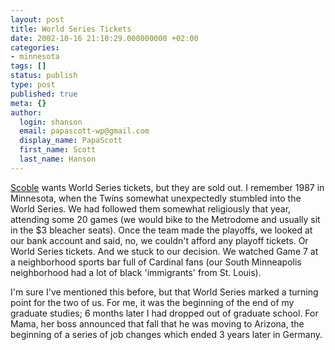 ```yaml
---
layout: post
title: World Series Tickets
date: 2002-10-16 21:10:29.000000000 +02:00
categories:
- minnesota
tags: []
status: publish
type: post
published: true
meta: {}
author:
  login: shanson
  email: papascott-wp@gmail.com
  display_name: PapaScott
  first_name: Scott
  last_name: Hanson
---
```

<p><a href="http://radio.weblogs.com/0001011/2002/10/16.html">Scoble</a> wants World Series tickets, but they are sold out. I remember 1987 in Minnesota, when the Twins somewhat unexpectedly stumbled into the World Series. We had followed them somewhat religiously that year, attending some 20 games (we would bike to the Metrodome and usually sit in the $3 bleacher seats). Once the team made the playoffs, we looked at our bank account and said, no, we couldn't afford any playoff tickets. Or World Series tickets. And we stuck to our decision. We watched Game 7 at a neighborhood sports bar full of Cardinal fans (our South Minneapolis neighborhood had a lot of black 'immigrants' from St. Louis). </p>
<p>I'm sure I've mentioned this before, but that World Series marked a turning point for the two of us. For me, it was the beginning of the end of my graduate studies; 6 months later I had dropped out of graduate school. For Mama, her boss announced that fall that he was moving to Arizona, the beginning of a series of job changes which ended 3 years later in Germany.</p>
